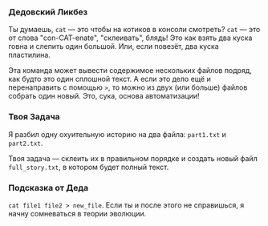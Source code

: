 ### Дедовский Ликбез

Ты думаешь, `cat` — это чтобы на котиков в консоли смотреть? `cat` — это от слова "con-CAT-enate", "склеивать", блядь! Это как взять два куска говна и слепить один большой. Или, если повезёт, два куска пластилина.

Эта команда может вывести содержимое нескольких файлов подряд, как будто это один сплошной текст. А если это дело ещё и перенаправить с помощью `>`, то можно из двух (или больше) файлов собрать один новый. Это, сука, основа автоматизации!

### Твоя Задача

Я разбил одну охуительную историю на два файла: `part1.txt` и `part2.txt`.

Твоя задача — склеить их в правильном порядке и создать новый файл `full_story.txt`, в котором будет полный текст.

### Подсказка от Деда

`cat file1 file2 > new_file`. Если ты и после этого не справишься, я начну сомневаться в теории эволюции.
